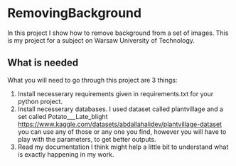 # RemovingBackground

In this project I show how to remove background from a set of images. This is my project for a subject on Warsaw University of Technology.

## What is needed

What you will need to go through this project are 3 things:
1. Install necesserary requirements given in requirements.txt for your python project.
2. Install necesserary databases. I used dataset called plantvillage and a set called Potato___Late_blight https://www.kaggle.com/datasets/abdallahalidev/plantvillage-dataset you can use any of those or any one you find, however you will have to play with the parameters, to get better outputs.
3. Read my documentation I think might help a little bit to understand what is exactly happening in my work.
